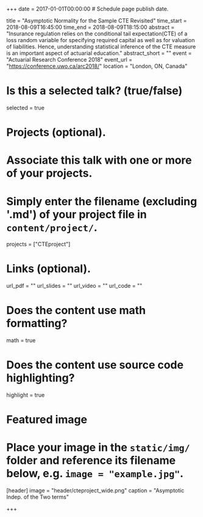 +++
date = 2017-01-01T00:00:00  # Schedule page publish date.

title = "Asymptotic Normality for the Sample CTE Revisited"
time_start = 2018-08-09T16:45:00
time_end = 2018-08-09T18:15:00
abstract = "Insurance regulation relies on the conditional tail expectation(CTE) of a loss random variable for specifying required capital as well as for valuation of liabilities. Hence, understanding statistical inference of the CTE measure is an important aspect of actuarial education."
abstract_short = ""
event = "Actuarial Research Conference 2018"
event_url = "https://conference.uwo.ca/arc2018/"
location = "London, ON, Canada"

# Is this a selected talk? (true/false)
selected = true

# Projects (optional).
#   Associate this talk with one or more of your projects.
#   Simply enter the filename (excluding '.md') of your project file in `content/project/`.
projects = ["CTEproject"]

# Links (optional).
url_pdf = ""
url_slides = ""
url_video = ""
url_code = ""

# Does the content use math formatting?
math = true

# Does the content use source code highlighting?
highlight = true

# Featured image
# Place your image in the `static/img/` folder and reference its filename below, e.g. `image = "example.jpg"`.
[header]
image = "header/cteproject_wide.png"
caption = "Asymptotic Indep. of the Two terms"

+++
